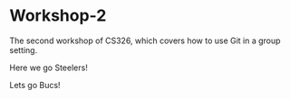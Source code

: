 # Workshop-2

The second workshop of CS326, which covers how to use Git in a group setting.

Here we go Steelers!

Lets go Bucs!
